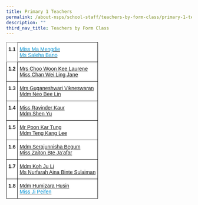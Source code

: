 ```yaml
---
title: Primary 1 Teachers
permalink: /about-nsps/school-staff/teachers-by-form-class/primary-1-teachers
description: ""
third_nav_title: Teachers by Form Class
---
```

<style type="text/css">
.tg  {border-collapse:collapse;border-spacing:0;}
.tg td{border-color:black;border-style:solid;border-width:1px;font-family:Arial, sans-serif;font-size:14px;
  overflow:hidden;padding:10px 5px;word-break:normal;}
.tg th{border-color:black;border-style:solid;border-width:1px;font-family:Arial, sans-serif;font-size:14px;
  font-weight:normal;overflow:hidden;padding:10px 5px;word-break:normal;}
.tg .tg-zc2y{background-color:#FFF;color:#0191D3;text-align:left;vertical-align:top}
.tg .tg-pdeq{background-color:#FFF;border-color:inherit;font-weight:bold;text-align:left;vertical-align:top}
.tg .tg-dgl5{background-color:#FFF;font-weight:bold;text-align:left;vertical-align:top}
</style>
<table class="tg">
<thead>
  <tr>
    <th class="tg-pdeq">1.1</th>
    <th class="tg-zc2y" colspan="2"><a href="mailto:ma_meng_die@moe.edu.sg"><span style="font-weight:400;text-decoration:none;color:#0191D3">Miss Ma Mengdie</span></a><br><a href="mailto:saleha_bano_mohamed_murtujah@moe.edu.sg"><span style="font-weight:400;text-decoration:none;color:#0191D3">Ms Saleha Bano</span></a></th>
  </tr>
</thead>
<tbody>
  <tr>
    <td class="tg-dgl5">1.2</td>
    <td class="tg-zc2y" colspan="2"><a href="mailto:choo_woon_kee@moe.edu.sg">Mrs Choo Woon Kee Laurene</a><br><a href="mailto:chan_wei_ling_jane@moe.edu.sg">Miss Chan Wei Ling Jane</a><br></td>
  </tr>
  <tr>
    <td class="tg-dgl5">1.3</td>
    <td class="tg-zc2y" colspan="2"><a href="mailto:guganeshwari_tamil_selvam@moe.edu.sg">Mrs Guganeshwari Vikneswaran</a><br><a href="mailto:neo_bee_lin@moe.edu.sg">Mdm Neo Bee Lin</a><br></td>
  </tr>
  <tr>
    <td class="tg-dgl5">1.4</td>
    <td class="tg-zc2y" colspan="2"><a href="mailto:ravinder_kaur@moe.edu.sg">Miss Ravinder Kaur</a><br><a href="mailto:shen_yu@moe.edu.sg">Mdm Shen Yu</a><br></td>
  </tr>
  <tr>
    <td class="tg-dgl5">1.5</td>
    <td class="tg-zc2y" colspan="2"><a href="mailto:poon_kar_tung@moe.edu.sg">Mr Poon Kar Tung</a><br><a href="mailto:teng_kang_lee@moe.edu.sg">Mdm Teng Kang Lee</a><br></td>
  </tr>
  <tr>
    <td class="tg-dgl5">1.6</td>
    <td class="tg-zc2y" colspan="2"><a href="mailto:serajunnisha_begum@moe.edu.sg">Mdm Serajunnisha Begum</a><br><a href="mailto:zaiton_jaafar@moe.edu.sg">Miss Zaiton Bte Ja’afar</a><br></td>
  </tr>
  <tr>
    <td class="tg-dgl5">1.7</td>
    <td class="tg-zc2y" colspan="2"><a href="mailto:koh_ju_li@moe.edu.sg">Mdm Koh Ju Li</a><br><a href="mailto:nurfarahaina_sulaiman@moe.edu.sg">Ms Nurfarah Aina Binte Sulaiman</a><br></td>
  </tr>
  <tr>
    <td class="tg-dgl5">1.8</td>
    <td class="tg-zc2y" colspan="2"><a href="mailto:humizara_husin@moe.edu.sg">Mdm Humizara Husin</a><br><a href="mailto:ji_peifen@moe.edu.sg"><span style="font-weight:400;text-decoration:none;color:#0191D3">Miss Ji Peifen</span></a></td>
  </tr>
</tbody>
</table>